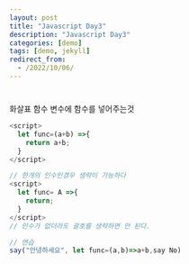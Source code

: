 ```yaml
---
layout: post
title: "Javascript Day3"
description: "Javascript Day3"
categories: [demo]
tags: [demo, jekyll]
redirect_from:
  - /2022/10/06/
---
```


# 
화살표 함수
변수에 함수를 넣어주는것
~~~javascript
<script>
  let func=(a+b) =>{
    return a+b;
  }
</script>

// 한개의 인수인경우 생략이 가능하다
<script>
  let func= A =>{
    return;
  }
</script>
// 인수가 없더라도 괄호를 생략하면 안 된다.

// 연습
say("안녕하세요", let func=(a,b)=>a+b,say No)
~~~



~~~ javascript

~~~